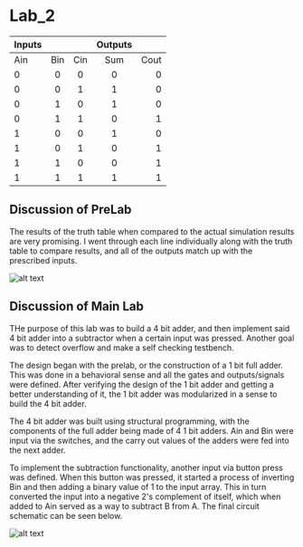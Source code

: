Lab_2
=====

| Inputs  |  | | Outputs| |
| ------------- |:-------------:| :-----:| :-----:| -----:|
| Ain          |Bin       |Cin       |Sum       |Cout       |
| 0          |0       |0       |0       |0       |
| 0          |0       |1       |1       |0       |
| 0          |1       |0       |1       |0       |
| 0          |1       |1       |0       |1       |
| 1          |0       |0       |1       |0       |
| 1          |0       |1       |0       |1       |
| 1          |1       |0       |0       |1       |
| 1          |1       |1       |1       |1       |


## Discussion of PreLab
The results of the truth table when compared to the actual simulation results are very promising. I went through each line individually along with the truth table to compare results, and all of the outputs match up with the prescribed inputs.

![alt  text](http://i61.tinypic.com/fvfm7q.png)


## Discussion of Main Lab

THe purpose of this lab was to build a 4 bit adder, and then implement said 4 bit adder into a subtractor when a certain input was pressed. Another goal was to detect overflow and make a self checking testbench.

The design began with the prelab, or the construction of a 1 bit full adder. This was done in a behavioral sense and all the gates and outputs/signals were defined. After verifying the design of the 1 bit adder and getting a better understanding of it, the 1 bit adder was modularized in a sense to build the 4 bit adder.

The 4 bit adder was built using structural programming, with the components of the full adder being made of 4 1 bit adders. Ain and Bin were input via the switches, and the carry out values of the adders were fed into the next adder.

To implement the subtraction functionality, another input via button press was defined. When this button was pressed, it started a process of inverting Bin and then adding a binary value of 1 to the input array. This in turn converted the input into a negative 2's complement of itself, which when added to Ain served as a way to subtract B from A. The final circuit schematic can be seen below.

![alt text](http://i62.tinypic.com/20u90mf.png)
